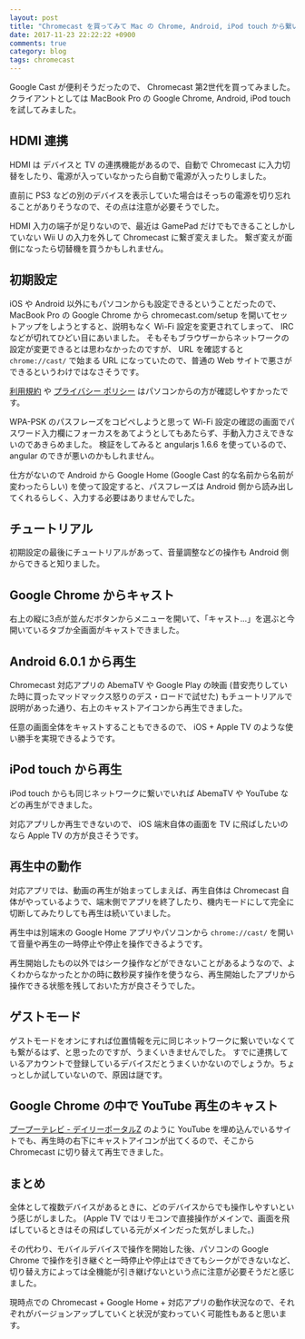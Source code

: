 ```yaml
---
layout: post
title: "Chromecast を買ってみて Mac の Chrome, Android, iPod touch から繋いでみた"
date: 2017-11-23 22:22:22 +0900
comments: true
category: blog
tags: chromecast
---
```

Google Cast が便利そうだったので、 Chromecast 第2世代を買ってみました。
クライアントとしては MacBook Pro の Google Chrome, Android, iPod touch を試してみました。

<!--more-->

## HDMI 連携

HDMI は デバイスと TV の連携機能があるので、自動で Chromecast に入力切替をしたり、電源が入っていなかったら自動で電源が入ったりしました。

直前に PS3 などの別のデバイスを表示していた場合はそっちの電源を切り忘れることがありそうなので、その点は注意が必要そうでした。

HDMI 入力の端子が足りないので、最近は GamePad だけでもできることしかしていない Wii U の入力を外して Chromecast に繋ぎ変えました。
繋ぎ変えが面倒になったら切替機を買うかもしれません。

## 初期設定

iOS や Android 以外にもパソコンからも設定できるということだったので、 MacBook Pro の Google Chrome から chromecast.com/setup を開いてセットアップをしようとすると、説明もなく Wi-Fi 設定を変更されてしまって、 IRC などが切れてひどい目にあいました。
そもそもブラウザーからネットワークの設定が変更できるとは思わなかったのですが、 URL を確認すると `chrome://cast/` で始まる URL になっていたので、普通の Web サイトで悪さができるというわけではなさそうです。

[利用規約](https://www.google.com/intl/ja/policies/terms/) や [プライバシー ポリシー](https://www.google.com/intl/ja/policies/privacy/) はパソコンからの方が確認しやすかったです。

WPA-PSK のパスフレーズをコピペしようと思って Wi-Fi 設定の確認の画面でパスワード入力欄にフォーカスをあてようとしてもあたらず、手動入力さえできないのであきらめました。
検証をしてみると angularjs 1.6.6 を使っているので、 angular のできが悪いのかもしれません。

仕方がないので Android から Google Home (Google Cast 的な名前から名前が変わったらしい) を使って設定すると、パスフレーズは Android 側から読み出してくれるらしく、入力する必要はありませんでした。

## チュートリアル

初期設定の最後にチュートリアルがあって、音量調整などの操作も Android 側からできると知りました。

## Google Chrome からキャスト

右上の縦に3点が並んだボタンからメニューを開いて、「キャスト...」を選ぶと今開いているタブか全画面がキャストできました。

## Android 6.0.1 から再生

Chromecast 対応アプリの AbemaTV や Google Play の映画 (昔安売りしていた時に買ったマッドマックス怒りのデス・ロードで試せた) もチュートリアルで説明があった通り、右上のキャストアイコンから再生できました。

任意の画面全体をキャストすることもできるので、 iOS + Apple TV のような使い勝手を実現できるようです。

## iPod touch から再生

iPod touch からも同じネットワークに繋いでいれば AbemaTV や YouTube などの再生ができました。

対応アプリしか再生できないので、 iOS 端末自体の画面を TV に飛ばしたいのなら Apple TV の方が良さそうです。

## 再生中の動作

対応アプリでは、動画の再生が始まってしまえば、再生自体は Chromecast 自体がやっているようで、端末側でアプリを終了したり、機内モードにして完全に切断してみたりしても再生は続いていました。

再生中は別端末の Google Home アプリやパソコンから `chrome://cast/` を開いて音量や再生の一時停止や停止を操作できるようです。

再生開始したもの以外ではシーク操作などができないことがあるようなので、よくわからなかったとかの時に数秒戻す操作を使うなら、再生開始したアプリから操作できる状態を残しておいた方が良さそうでした。

## ゲストモード

ゲストモードをオンにすれば位置情報を元に同じネットワークに繋いでいなくても繋がるはず、と思ったのですが、うまくいきませんでした。
すでに連携しているアカウントで登録しているデバイスだとうまくいかないのでしょうか。ちょっとしか試していないので、原因は謎です。

## Google Chrome の中で YouTube 再生のキャスト

[プープーテレビ - デイリーポータルZ](http://portal.nifty.com/cs/dpztv/list/1.htm) のように YouTube を埋め込んでいるサイトでも、再生時の右下にキャストアイコンが出てくるので、そこから Chromecast に切り替えて再生できました。

## まとめ

全体として複数デバイスがあるときに、どのデバイスからでも操作しやすいという感じがしました。
(Apple TV ではリモコンで直接操作がメインで、画面を飛ばしているときはその飛ばしている元がメインだった気がしました。)

その代わり、モバイルデバイスで操作を開始した後、パソコンの Google Chrome で操作を引き継ぐと一時停止や停止はできてもシークができないなど、切り替え方によっては全機能が引き継げないという点に注意が必要そうだと感じました。

現時点での Chromecast + Google Home + 対応アプリの動作状況なので、それぞれがバージョンアップしていくと状況が変わっていく可能性もあると思います。
